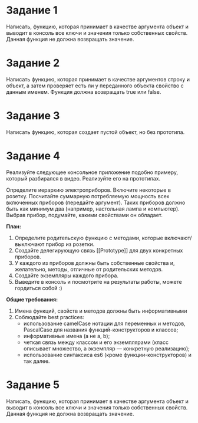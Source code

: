 # Задание 1
Написать, функцию, которая принимает в качестве аргумента объект и выводит в консоль все ключи и значения только собственных свойств.
Данная функция не должна возвращать значение.

# Задание 2
Написать функцию, которая принимает в качестве аргументов строку и объект, а затем проверяет есть ли у переданного объекта свойство с данным именем.
Функция должна возвращать true или false.

# Задание 3
Написать функцию, которая создает пустой объект, но без прототипа.

# Задание 4
Реализуйте следующее консольное приложение подобно примеру, который разбирался в видео. Реализуйте его на прототипах.

Определите иерархию электроприборов. Включите некоторые в розетку. Посчитайте суммарную потребляемую мощность всех включенных приборов (передайте аргумент). 
Таких приборов должно быть как минимум два (например, настольная лампа и компьютер). Выбрав прибор, подумайте, какими свойствами он обладает.

**План:**
1. Определите родительскую функцию с методами, которые включают/выключают прибор из розетки.
2. Создайте делегирующую связь [[Prototype]] для двух конкретных приборов.
3. У каждого из приборов должны быть собственные свойства и, желательно, методы, отличные от родительских методов.
4. Создайте экземпляры каждого прибора.
5. Выведите в консоль и посмотрите на результаты работы, можете гордиться собой :)

**Общие требования:**
1. Имена функций, свойств и методов должны быть информативными
2. Соблюдайте best practices:
	- использование camelCase нотации для переменных и методов, PascalCase для названия функций-конструкторов и классов;
	- информативные имена (а не a, b);
	- четкая связь между классом и его экземплярами (класс описывает множество, а экземпляр — конкретную реализацию);
	- использование синтаксиса es6 (кроме функции-конструкторов) и так далее.

# Задание 5
Написать, функцию, которая принимает в качестве аргумента объект и выводит в консоль все ключи и значения только собственных свойств.
Данная функция не должна возвращать значение.